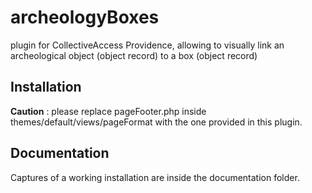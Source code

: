 # archeologyBoxes
plugin for CollectiveAccess Providence, allowing to visually link an archeological object (object record) to a box (object record)

## Installation
**Caution** : please replace pageFooter.php inside themes/default/views/pageFormat with the one provided in this plugin.

## Documentation
Captures of a working installation are inside the documentation folder.